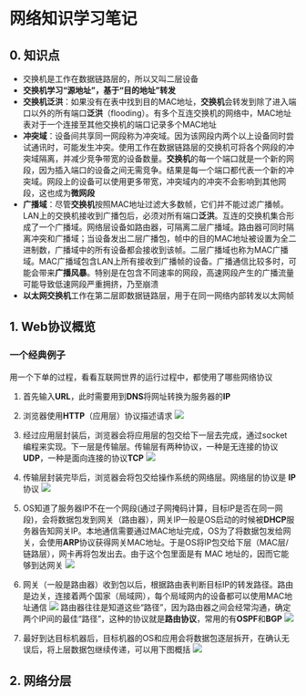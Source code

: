 # 网络知识学习笔记

## 0. 知识点

- 交换机是工作在数据链路层的，所以又叫二层设备
- **交换机学习“源地址”，基于“目的地址”转发**
- **交换机泛洪**：如果没有在表中找到目的MAC地址，**交换机**会转发到除了进入端口以外的所有端口**泛洪**（flooding）。有多个互连交换机的网络中，MAC地址表对于一个连接至其他交换机的端口记录多个MAC地址
- **冲突域**：设备间共享同一网段称为冲突域。因为该网段内两个以上设备同时尝试通讯时，可能发生冲突。使用工作在数据链路层的交换机可将各个网段的冲突域隔离，并减少竞争带宽的设备数量。**交换机**的每一个端口就是一个新的网段，因为插入端口的设备之间无需竞争。结果是每一个端口都代表一个新的冲突域。网段上的设备可以使用更多带宽，冲突域内的冲突不会影响到其他网段，这也成为**微网段**
- **广播域**：尽管**交换机**按照MAC地址过滤大多数帧，它们并不能过滤广播帧。LAN上的交换机接收到广播包后，必须对所有端口**泛洪**。互连的交换机集合形成了一个广播域。网络层设备如路由器，可隔离二层广播域。路由器可同时隔离冲突和广播域；当设备发出二层广播包，帧中的目的MAC地址被设置为全二进制数，广播域中的所有设备都会接收到该帧。二层广播域也称为MAC广播域。MAC广播域包含LAN上所有接收到广播帧的设备。广播通信比较多时，可能会带来**广播风暴**。特别是在包含不同速率的网段，高速网段产生的广播流量可能导致低速网段严重拥挤，乃至崩溃
- **以太网交换机**工作在第二层即数据链路层，用于在同一网络内部转发以太网帧

##  1. Web协议概览
### 一个经典例子

用一个下单的过程，看看互联网世界的运行过程中，都使用了哪些网络协议

1. 首先输入**URL**，此时需要用到**DNS**将网址转换为服务器的**IP**

2. 浏览器使用**HTTP**（应用层）协议描述请求
    ![](https://static001.geekbang.org/resource/image/d8/c6/d8a65ca347ad26acc9f1de49b10320c6.png)

3. 经过应用层封装后，浏览器会将应用层的包交给下一层去完成，通过socket 编程来实现。下一层是传输层。传输层有两种协议，一种是无连接的协议**UDP**，一种是面向连接的协议**TCP**
    ![](https://static001.geekbang.org/resource/image/53/ee/53c753a7d49c9dfe3cfeb26497e47eee.png)

4. 传输层封装完毕后，浏览器会将包交给操作系统的网络层。网络层的协议是 **IP** 协议
    ![](https://static001.geekbang.org/resource/image/45/1b/459a421975b27f6187d2aa4673171f1b.png)

5. OS知道了服务器IP不在一个网段(通过子网掩码计算，目标IP是否在同一网段)，会将数据包发到网关（路由器），网关IP一般是OS启动的时候被**DHCP**服务器告知网关IP。本地通信需要通过MAC地址完成，OS为了将数据包发给网关，会使用**ARP**协议获得网关MAC地址。于是OS将IP包交给下层（MAC层/链路层），网卡再将包发出去。由于这个包里面是有 MAC 地址的，因而它能够到达网关
![](https://static001.geekbang.org/resource/image/cc/4f/cc02190ac57af7fb6c3839534f2b674f.png)

6. 网关（一般是路由器）收到包以后，根据路由表判断目标IP的转发路径。路由是边关，连接着两个国家（局域网），每个局域网内的设备都可以使用MAC地址通信
![](https://static001.geekbang.org/resource/image/f7/e2/f7ea602aec91c67b35e710fb72a975e2.png)
路由器往往是知道这些“路径”，因为路由器之间会经常沟通，确定两个IP间的最佳“路径”，这种的协议就是**路由协议**，常用的有**OSPF**和**BGP**
![](https://static001.geekbang.org/resource/image/b2/d4/b25ad7afba7b79331d95875dd0f451d4.png)

7. 最好到达目标机器后，目标机器的OS和应用会将数据包逐层拆开，在确认无误后，将上层数据包继续传递，可以用下图概括
![](https://static001.geekbang.org/resource/image/b4/3f/b465ccfafe333bfdfb9daf78f96e123f.png)

## 2. 网络分层


